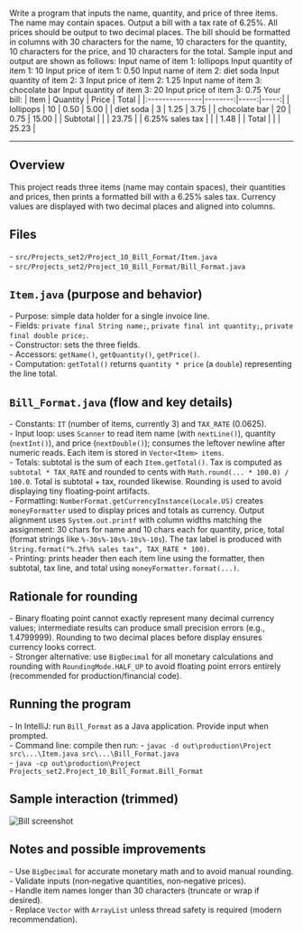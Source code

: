 Write a program that inputs the name, quantity, and price of three items. The
name may contain spaces. Output a bill with a tax rate of 6.25%. All prices should
be output to two decimal places. The bill should be formatted in columns with
30 characters for the name, 10 characters for the quantity, 10 characters for the
price, and 10 characters for the total. Sample input and output are shown as follows:
Input name of item 1:
lollipops
Input quantity of item 1:
10
Input price of item 1:
0.50
Input name of item 2:
diet soda
Input quantity of item 2:
3
Input price of item 2:
1.25
Input name of item 3:
chocolate bar
Input quantity of item 3:
20
Input price of item 3:
0.75
Your bill:
| Item           | Quantity | Price | Total |
|:---------------|--------:|-----:|-----:|
| lollipops      |      10 |  0.50 |  5.00 |
| diet soda      |       3 |  1.25 |  3.75 |
| chocolate bar  |      20 |  0.75 | 15.00 |
| Subtotal       |         |       | 23.75 |
| 6.25\% sales tax |       |       |  1.48 |
| Total          |         |       | 25.23 |

---

## Overview

This project reads three items (name may contain spaces), 
their quantities and prices, then prints a formatted bill with a 6.25% sales tax. 
Currency values are displayed with two decimal places and aligned into columns.

## Files

\- `src/Projects_set2/Project_10_Bill_Format/Item.java`  
\- `src/Projects_set2/Project_10_Bill_Format/Bill_Format.java`

## `Item.java` (purpose and behavior)

\- Purpose: simple data holder for a single invoice line.  
\- Fields: `private final String name;`, `private final int quantity;`, `private final double price;`.  
\- Constructor: sets the three fields.  
\- Accessors: `getName()`, `getQuantity()`, `getPrice()`.  
\- Computation: `getTotal()` returns `quantity * price` (a `double`) representing the line total.

## `Bill_Format.java` (flow and key details)

\- Constants: `IT` (number of items, currently 3) and `TAX_RATE` (0.0625).  
\- Input loop: uses `Scanner` to read item name (with `nextLine()`), quantity (`nextInt()`), and price (`nextDouble()`); consumes the leftover newline after numeric reads. Each item is stored in `Vector<Item> items`.  
\- Totals: subtotal is the sum of each `Item.getTotal()`. Tax is computed as `subtotal * TAX_RATE` and rounded to cents with `Math.round(... * 100.0) / 100.0`. Total is subtotal + tax, rounded likewise. Rounding is used to avoid displaying tiny floating‑point artifacts.  
\- Formatting: `NumberFormat.getCurrencyInstance(Locale.US)` creates `moneyFormatter` used to display prices and totals as currency. Output alignment uses `System.out.printf` with column widths matching the assignment: 30 chars for name and 10 chars each for quantity, price, total (format strings like `%-30s%-10s%-10s%-10s`). The tax label is produced with `String.format("%.2f%% sales tax", TAX_RATE * 100)`.  
\- Printing: prints header then each item line using the formatter, then subtotal, tax line, and total using `moneyFormatter.format(...)`.

## Rationale for rounding

\- Binary floating point cannot exactly represent many decimal currency values; intermediate results can produce small precision errors (e.g., 1.4799999). Rounding to two decimal places before display ensures currency looks correct.  
\- Stronger alternative: use `BigDecimal` for all monetary calculations and rounding with `RoundingMode.HALF_UP` to avoid floating point errors entirely (recommended for production/financial code).

## Running the program

\- In IntelliJ: run `Bill_Format` as a Java application. Provide input when prompted.  
\- Command line: compile then run:
\- `javac -d out\production\Project src\...\Item.java src\...\Bill_Format.java`  
\- `java -cp out\production\Project Projects_set2.Project_10_Bill_Format.Bill_Format`

## Sample interaction (trimmed)

![Bill screenshot](`Projects_set_2_\Project_10_Bill_Format\Bill.PNG`)


## Notes and possible improvements

\- Use `BigDecimal` for accurate monetary math and to avoid manual rounding.  
\- Validate inputs (non‑negative quantities, non‑negative prices).  
\- Handle item names longer than 30 characters (truncate or wrap if desired).  
\- Replace `Vector` with `ArrayList` unless thread safety is required (modern recommendation).